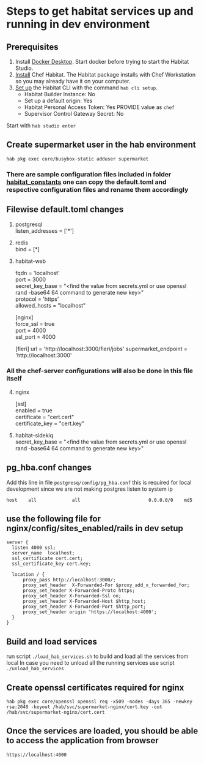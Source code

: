 # Steps to get habitat services up and running in dev environment

## Prerequisites

1. Install [Docker Desktop](https://www.docker.com/get-started). Start docker before trying to start the Habitat Studio.
2. [Install](https://docs.chef.io/habitat/install_habitat/) Chef Habitat. The Habitat package installs with Chef Workstation so you may already have it on your computer.
3. [Set up](https://docs.chef.io/habitat/hab_setup/) the Habitat CLI with the command `hab cli setup`.
    - Habitat Builder Instance: No
    - Set up a default origin: Yes
    - Habitat Personal Access Token: Yes PROVIDE value as `chef`
    - Supervisor Control Gateway Secret: No

Start with `hab studio enter`

## Create supermarket user in the hab environment

`hab pkg exec core/busybox-static adduser supermarket`

### There are sample configuration files included in folder [habitat_constants](https://github.com/chef/supermarket/tree/main/dev-docs/habitat_constants) one can copy the default.toml and respective configuration files and rename them accordingly
## Filewise default.toml changes 

1. postgresql \
    listen_addresses          = ['*']

2. redis \
    bind = [*]

3. habitat-web 

    fqdn            = 'localhost'\
    port            = 3000\
    secret_key_base =  "<find the value from secrets.yml or use  openssl rand -base64 64 command to generate new key>"\
    protocol        = 'https'\
    allowed_hosts    = "localhost"

    [nginx]\
    force_ssl = true\
    port      = 4000\
    ssl_port  = 4000

    [fieri]
    url                  = 'http://localhost:3000/fieri/jobs'
    supermarket_endpoint =  'http://localhost:3000'

### All the chef-server configurations will also be done in this file itself

4. nginx 

    [ssl]\
    enabled         = true\
    certificate     = "cert.cert"\
    certificate_key = "cert.key"

5. habitat-sidekiq \
    secret_key_base = "<find the value from secrets.yml or use  openssl rand -base64 64 command to generate new key>"

## pg_hba.conf changes 
Add this line in file `postgresq/config/pg_hba.conf` this is required for local development
since we are not making postgres listen to system ip

```
host    all             all                         0.0.0.0/0    md5
```

## use the following file for nginx/config/sites_enabled/rails in dev setup

```
server {
  listen 4000 ssl;
  server_name  localhost;
  ssl_certificate cert.cert;
  ssl_certificate_key cert.key;

  location / {
      proxy_pass http://localhost:3000/;
      proxy_set_header  X-Forwarded-For $proxy_add_x_forwarded_for;
      proxy_set_header X-Forwarded-Proto https;
      proxy_set_header X-Forwarded-Ssl on;
      proxy_set_header X-Forwarded-Host $http_host;
      proxy_set_header X-Forwarded-Port $http_port;
      proxy_set_header origin 'https://localhost:4000';
  }
}
```

## Build and load services 
run script `./load_hab_services.sh` to build and load all the services from local
In case you need to unload all the running services use script `./unload_hab_services`

## Create openssl certificates required for nginx

`hab pkg exec core/openssl openssl req -x509 -nodes -days 365 -newkey rsa:2048 -keyout /hab/svc/supermarket-nginx/cert.key -out /hab/svc/supermarket-nginx/cert.cert`
## Once the services are loaded, you should be able to access the application from browser
`https://localhost:4000` 



